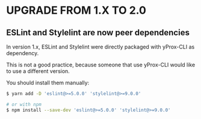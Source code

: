 # UPGRADE FROM 1.X TO 2.0

## ESLint and Stylelint are now peer dependencies

In version 1.x, ESLint and Stylelint were directly packaged with yProx-CLI
as dependency.

This is not a good practice, because someone that use yProx-CLI would like to use
a different version. 

You should install them manually:
```bash
$ yarn add -D 'eslint@>=5.0.0' 'stylelint@>=9.0.0'

# or with npm
$ npm install --save-dev 'eslint@>=5.0.0' 'stylelint@>=9.0.0'
```
